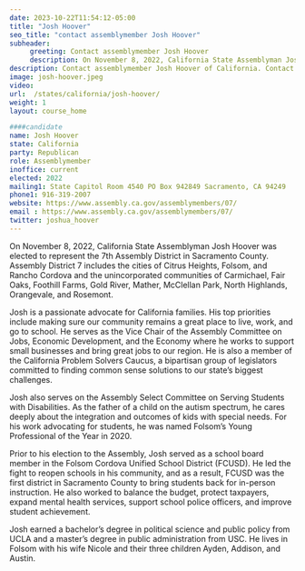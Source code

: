 ```yaml
---
date: 2023-10-22T11:54:12-05:00
title: "Josh Hoover"
seo_title: "contact assemblymember Josh Hoover"
subheader:
     greeting: Contact assemblymember Josh Hoover
     description: On November 8, 2022, California State Assemblyman Josh Hoover was elected to represent the 7th Assembly District in Sacramento County.
description: Contact assemblymember Josh Hoover of California. Contact information for Josh Hoover includes email address, phone number, and mailing address.
image: josh-hoover.jpeg
video:
url:  /states/california/josh-hoover/
weight: 1
layout: course_home

####candidate
name: Josh Hoover
state: California
party: Republican
role: Assemblymember
inoffice: current
elected: 2022
mailing1: State Capitol Room 4540 PO Box 942849 Sacramento, CA 94249
phone1: 916-319-2007
website: https://www.assembly.ca.gov/assemblymembers/07/
email : https://www.assembly.ca.gov/assemblymembers/07/
twitter: joshua_hoover
---
```


On November 8, 2022, California State Assemblyman Josh Hoover was elected to represent the 7th Assembly District in Sacramento County. Assembly District 7 includes the cities of Citrus Heights, Folsom, and Rancho Cordova and the unincorporated communities of Carmichael, Fair Oaks, Foothill Farms, Gold River, Mather, McClellan Park, North Highlands, Orangevale, and Rosemont.

Josh is a passionate advocate for California families. His top priorities include making sure our community remains a great place to live, work, and go to school. He serves as the Vice Chair of the Assembly Committee on Jobs, Economic Development, and the Economy where he works to support small businesses and bring great jobs to our region. He is also a member of the California Problem Solvers Caucus, a bipartisan group of legislators committed to finding common sense solutions to our state’s biggest challenges.

Josh also serves on the Assembly Select Committee on Serving Students with Disabilities. As the father of a child on the autism spectrum, he cares deeply about the integration and outcomes of kids with special needs. For his work advocating for students, he was named Folsom’s Young Professional of the Year in 2020.

Prior to his election to the Assembly, Josh served as a school board member in the Folsom Cordova Unified School District (FCUSD). He led the fight to reopen schools in his community, and as a result, FCUSD was the first district in Sacramento County to bring students back for in-person instruction. He also worked to balance the budget, protect taxpayers, expand mental health services, support school police officers, and improve student achievement.

Josh earned a bachelor’s degree in political science and public policy from UCLA and a master’s degree in public administration from USC. He lives in Folsom with his wife Nicole and their three children Ayden, Addison, and Austin.
